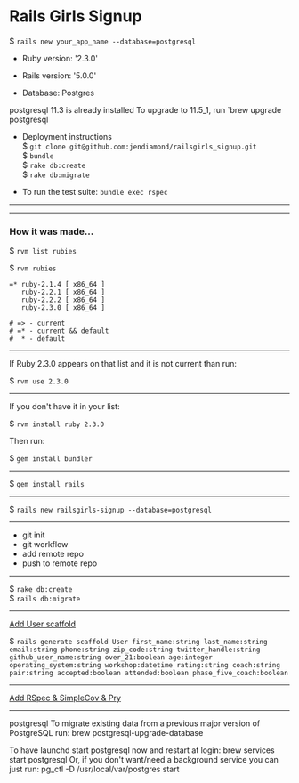 # Rails Girls Signup

$ `rails new your_app_name --database=postgresql`

* Ruby version: '2.3.0'

* Rails version: '5.0.0'

* Database: Postgres

postgresql 11.3 is already installed
To upgrade to 11.5_1, run `brew upgrade postgresql

* Deployment instructions  
$ `git clone git@github.com:jendiamond/railsgirls_signup.git`  
$ `bundle`  
$ `rake db:create`  
$ `rake db:migrate`

* To run the test suite: `bundle exec rspec`

---
---

### How it was made...

$ `rvm list rubies`

$ `rvm rubies`
```
=* ruby-2.1.4 [ x86_64 ]
   ruby-2.2.1 [ x86_64 ]
   ruby-2.2.2 [ x86_64 ]
   ruby-2.3.0 [ x86_64 ]

# => - current
# =* - current && default
#  * - default
```

---

If Ruby 2.3.0 appears on that list and it is not current than run:

$ `rvm use 2.3.0`

---

If you don't have it in your list:

$ `rvm install ruby 2.3.0`

Then run:

$ `gem install bundler`

---

$ `gem install rails`

---

$ `rails new railsgirls-signup --database=postgresql`

---

+ git init
+ git workflow
+ add remote repo
+ push to remote repo

---

$ `rake db:create`  
$ `rails db:migrate`

---

[Add User scaffold](https://github.com/jendiamond/railsgirls-signup/issues/1)

$ `rails generate scaffold User first_name:string last_name:string email:string phone:string zip_code:string twitter_handle:string github_user_name:string over_21:boolean age:integer operating_system:string workshop:datetime rating:string coach:string pair:string accepted:boolean attended:boolean phase_five_coach:boolean`

---

[Add RSpec & SimpleCov & Pry](https://github.com/jendiamond/railsgirls-signup/issues/6)

---

postgresql
To migrate existing data from a previous major version of PostgreSQL run:
  brew postgresql-upgrade-database

To have launchd start postgresql now and restart at login:
  brew services start postgresql
Or, if you don't want/need a background service you can just run:
  pg_ctl -D /usr/local/var/postgres start
  
